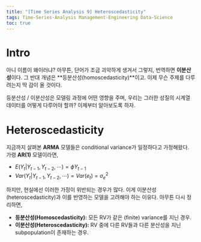 ```yaml
---
title: "[Time Series Analysis 9] Heteroscedasticity"
tags: Time-Series-Analysis Management-Engineering Data-Science
toc: true
---
```


# Intro
아니 이름이 왜이러냐? 아무튼, 단어가 조금 괴악하게 생겨서 그렇지, 번역하면 **이분산성**이다. 그 반대 개념은 **등분산성(homoscedasticity)**이고. 이제 무슨 주제를 다루려는지 딱 감이 올 것이다.

등분산성 / 이분산성은 모델링 과정에 어떤 영향을 주며, 우리는 그러한 성질의 시계열 데이터를 어떻게 다루어야 할까? 이제부터 알아보도록 하자.


# Heteroscedasticity
지금까지 살펴본 **ARMA** 모델들은 conditional variance가 일정하다고 가정해왔다. 가령 **AR(1)** 모델이라면,

- $E(Y_t \vert Y_{t-1}, Y_{t-2}, \cdots) = \phi Y_{t-1}$
- $Var(Y_t \vert Y_{t-1}, Y_{t-2}, \cdots) = Var(e_t) = \sigma_e^2$

하지만, 현실에선 이러한 가정이 위반되는 경우가 많다. 이게 이분산성(heteroscedasticity)과 이를 반영하는 모델을 고려해야 하는 이유다. 아무튼 다시 정리하면,

- **등분산성(Homoscedasticity):** 모든 RV가 같은 (finite) variance를 지닌 경우.
- **이분산성(Heteroscedasticity):** RV 중에 다른 RV들과 다른 분산성을 지닌 subpopulation이 존재하는 경우.




